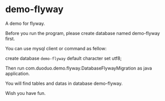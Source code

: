 demo-flyway
===========

A demo for flyway.

Before you run the program, please create database named demo-flyway first.

You can use mysql client or command as fellow:

create database `demo-flyway` default character set utf8;


Then run com.duoduo.demo.flyway.DatabaseFlywayMigration as java application.

You will find tables and datas in database demo-flyway.


Wish you have fun.
